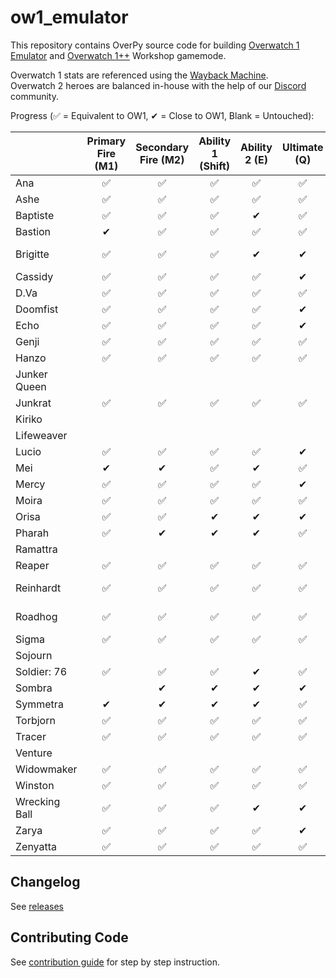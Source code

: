 ﻿# ow1_emulator

This repository contains OverPy source code for building [Overwatch 1 Emulator](https://workshop.codes/KHTG0) and [Overwatch 1++](https://workshop.codes/YKMXH) Workshop gamemode.  

Overwatch 1 stats are referenced using the [Wayback Machine](https://web.archive.org/web/20220929084035/https://overwatch.fandom.com/wiki/Overwatch_Wiki).  
Overwatch 2 heroes are balanced in-house with the help of our [Discord](https://discord.gg/GMVqwYXbWB) community.


Progress (✅ = Equivalent to OW1, ✔ = Close to OW1, Blank = Untouched):
<!--- https://docs.google.com/spreadsheets/d/1MdZIFEBehciwviUKqBGfStEGfqiRPaCtIdXxLSDwUMM/edit?usp=sharing -->
<!--- https://www.tablesgenerator.com/markdown_tables -->
|  | Primary Fire (M1) | Secondary Fire (M2) | Ability 1 (Shift) | Ability 2 (E) | Ultimate (Q) | Other |
|---|:---:|:---:|:---:|:---:|:---:|:---:|
| Ana | ✅ | ✅ | ✅ | ✅ | ✅ |  |
| Ashe | ✅ | ✅ | ✅ | ✅ | ✅ |  |
| Baptiste | ✅ | ✅ | ✅ | ✔ | ✅ |  |
| Bastion | ✔ | ✅ | ✅ | ✅ | ✅ |  |
| Brigitte | ✅ | ✅ | ✅ | ✔ | ✔ | ✅ Shield Bash |
| Cassidy | ✅ | ✅ | ✅ | ✅ | ✔ |  |
| D.Va | ✅ | ✅ | ✅ | ✅ | ✅ |  |
| Doomfist | ✅ | ✅ | ✅ | ✅ | ✔ |  |
| Echo | ✅ | ✅ | ✅ | ✅ | ✔ |  |
| Genji | ✅ | ✅ | ✅ | ✅ | ✅ |  |
| Hanzo | ✅ | ✅ | ✅ | ✅ | ✅ |  |
| Junker Queen |  |  |  |  |  |  |
| Junkrat | ✅ | ✅ | ✅ | ✅ | ✅ |  |
| Kiriko |  |  |  |  |  |  |
| Lifeweaver |  |  |  |  |  |  |
| Lucio | ✅ | ✅ | ✅ | ✅ | ✔ |  |
| Mei | ✔ | ✔ | ✅ | ✔ | ✅ |  |
| Mercy | ✅ | ✅ | ✅ | ✅ | ✔ | ✅ Regen |
| Moira | ✅ | ✅ | ✅ | ✅ | ✅ |  |
| Orisa | ✅ | ✅ | ✔ | ✔ | ✔ |  |
| Pharah | ✅ | ✔ | ✔ | ✔ | ✅ |  |
| Ramattra |  |  |  |  |  |  |
| Reaper | ✅ | ✅ | ✅ | ✅ | ✅ |  |
| Reinhardt | ✅ | ✅ | ✅ | ✅ | ✅ | ✅ Steadfast |
| Roadhog | ✅ | ✅ | ✅ | ✅ | ✅ | ✅ Ult Charge |
| Sigma | ✅ | ✅ | ✅ | ✅ | ✅ |  |
| Sojourn |  |  |  |  |  |  |
| Soldier: 76 | ✅ | ✅ | ✅ | ✔ | ✅ |  |
| Sombra |  | ✔ | ✔ | ✔ | ✔ |  |
| Symmetra | ✔ | ✔ | ✔ | ✔ | ✅ |  |
| Torbjorn | ✅ | ✅ | ✅ | ✅ | ✅ |  |
| Tracer | ✅ | ✅ | ✅ | ✅ | ✅ |  |
| Venture |  |  |  |  |  |  |
| Widowmaker | ✅ | ✅ | ✅ | ✅ | ✅ |  |
| Winston | ✅ | ✅ | ✅ | ✅ | ✅ |  |
| Wrecking Ball | ✅ | ✅ | ✅ | ✔ | ✔ | ✅ Piledriver |
| Zarya | ✅ | ✅ | ✅ | ✅ | ✔ |  |
| Zenyatta | ✅ | ✅ | ✅ | ✅ | ✅ | ✅ Melee |
## Changelog

See [releases](https://gitlab.com/MaxwellJung/ow1_emulator/-/releases)

## Contributing Code

See [contribution guide](./CONTRIBUTING.md) for step by step instruction.
